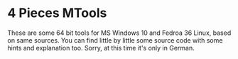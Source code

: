 # 4 Pieces MTools
These are some 64 bit tools for MS Windows 10 and Fedroa 36 Linux, based on same sources. You can find little by little some source code with some hints and explanation too.
Sorry, at this time it's only in German.
